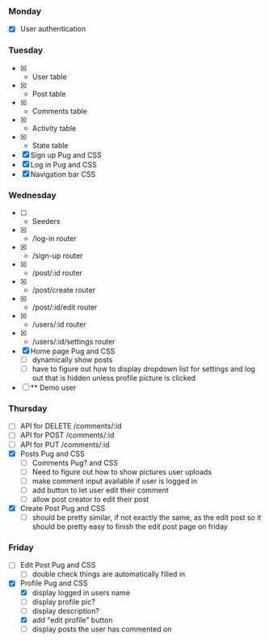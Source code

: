 ### Monday
- [x] User authentication

### Tuesday
- [x]  * User table
- [x]  * Post table
- [x]  * Comments table
- [x]  * Activity table
- [x]  * State table
- [x]  Sign up Pug and CSS
- [x]  Log in Pug and CSS
- [x]  Navigation bar CSS

### Wednesday
- [ ]  * Seeders
- [x]  * /log-in router
- [x]  * /sign-up router
- [x]  * /post/:id router
- [x]  * /post/create router
- [x]  * /post/:id/edit router
- [x]  * /users/:id router
- [x]  * /users/:id/settings router
- [x]  Home page Pug and CSS
    - [ ]  dynamically show posts
    - [ ]  have to figure out how to display dropdown list for  settings and log out that is hidden unless profile picture is clicked
- [ ]  ** Demo user

### Thursday
- [ ]  API for DELETE /comments/:id
- [ ]  API for POST /comments/:id
- [ ]  API for PUT /comments/:id
- [x]  Posts Pug and CSS
    - [ ]  Comments Pug? and CSS
    - [ ]  Need to figure out how to show pictures user uploads
    - [ ]  make comment input available if user is logged in
    - [ ]  add button to let user edit their comment
    - [ ]  allow post creator to edit their post
- [x] Create Post Pug and CSS
    - [ ] should be pretty similar, if not exactly the same, as the edit post so it should be pretty easy to finish the edit post page on friday

### Friday
- [ ]  Edit Post Pug and CSS
    - [ ]  double check things are automatically filled in
- [x]  Profile Pug and CSS
    - [x]  display logged in users name
    - [ ]  display profile pic?
    - [ ]  display description?
    - [x]  add "edit profile" button
    - [ ]  display posts the user has commented on
